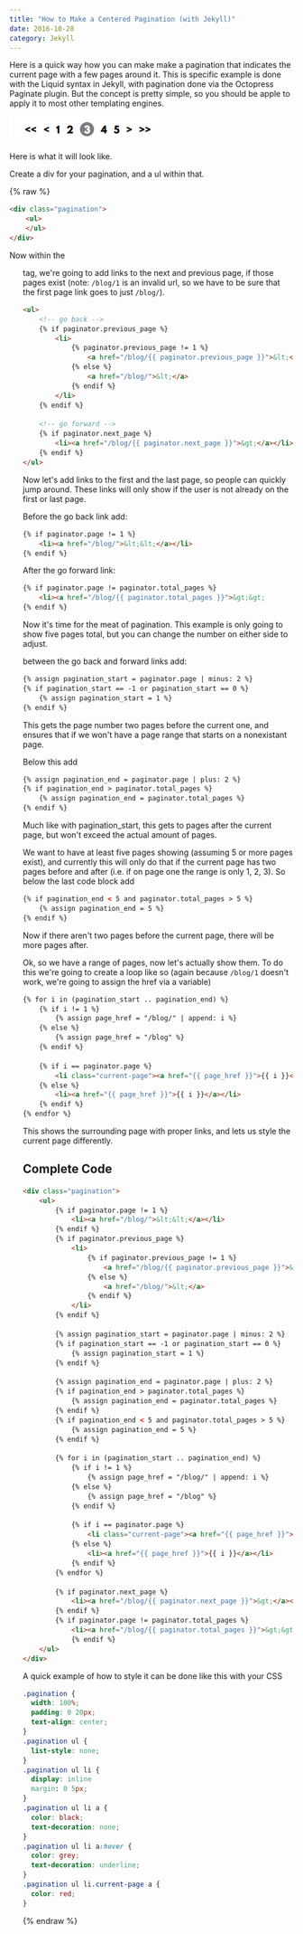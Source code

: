```yaml
---
title: "How to Make a Centered Pagination (with Jekyll)"
date: 2016-10-28
category: Jekyll
---
```


Here is a quick way how you can make make a pagination that indicates the current page with a few pages around it. This is specific example is done with the Liquid syntax in Jekyll, with pagination done via the Octopress Paginate plugin. But the concept is pretty simple, so you should be apple to apply it to most other templating engines.

![Pagination example](./pagination-example.png)

Here is what it will look like.

Create a div for your pagination, and a ul within that.

{% raw %}

```html
<div class="pagination">
	<ul>
	</ul>
</div>
```

Now within the <ul> tag, we're going to add links to the next and previous page, if those pages exist (note: `/blog/1` is an invalid url, so we have to be sure that the first page link goes to just `/blog/`).

```html
<ul>
	<!-- go back -->
	{% if paginator.previous_page %}
		<li>
			{% paginator.previous_page != 1 %}
				<a href="/blog/{{ paginator.previous_page }}">&lt;</a>
			{% else %}
				<a href="/blog/">&lt;</a>
			{% endif %}
		</li>
	{% endif %}
	
	<!-- go forward -->
	{% if paginator.next_page %}
		<li><a href="/blog/{{ paginator.next_page }}">&gt;</a></li>
	{% endif %}
</ul>
```

Now let's add links to the first and the last page, so people can quickly jump around. These links will only show if the user is not already on the first or last page.

Before the go back link add:

```html
{% if paginator.page != 1 %}
	<li><a href="/blog/">&lt;&lt;</a></li>
{% endif %}
```

After the go forward link:

```html
{% if paginator.page != paginator.total_pages %}
	<li><a href="/blog/{{ paginator.total_pages }}">&gt;&gt;
{% endif %}
```

Now it's time for the meat of pagination. This example is only going to show five pages total, but you can change the number on either side to adjust.

between the go back and forward links add:

```html
{% assign pagination_start = paginator.page | minus: 2 %}
{% if pagination_start == -1 or pagination_start == 0 %}
	{% assign pagination_start = 1 %}
{% endif %}
```

This gets the page number two pages before the current one, and ensures that if we won't have a page range that starts on a nonexistant page.

Below this add

```html
{% assign pagination_end = paginator.page | plus: 2 %}
{% if pagination_end > paginator.total_pages %}
	{% assign pagination_end = paginator.total_pages %}
{% endif %}
```

Much like with pagination_start, this gets to pages after the current page, but won't exceed the actual amount of pages.

We want to have at least five pages showing (assuming 5 or more pages exist), and currently this will only do that if the current page has two pages before and after (i.e. if on page one the range is only 1, 2, 3). So below the last code block add

```html
{% if pagination_end < 5 and paginator.total_pages > 5 %}
	{% assign pagination_end = 5 %}
{% endif %}
```

Now if there aren't two pages before the current page, there will be more pages after.

Ok, so we have a range of pages, now let's actually show them. To do this we're going to create a loop like so (again because `/blog/1` doesn't work, we're going to assign the href via a variable)

```html
{% for i in (pagination_start .. pagination_end) %}
	{% if i != 1 %}
		{% assign page_href = "/blog/" | append: i %}
	{% else %}
		{% assign page_href = "/blog" %}
	{% endif %}
	
	{% if i == paginator.page %}
		<li class="current-page"><a href="{{ page_href }}">{{ i }}</a></li>
	{% else %}
		<li><a href="{{ page_href }}">{{ i }}</a></li>
	{% endif %}
{% endfor %}
```

This shows the surrounding page with proper links, and lets us style the current page differently.

## Complete Code

```html
<div class="pagination">
	<ul>
		{% if paginator.page != 1 %}
			<li><a href="/blog/">&lt;&lt;</a></li>
		{% endif %}
		{% if paginator.previous_page %}
			<li>
				{% if paginator.previous_page != 1 %}
					<a href="/blog/{{ paginator.previous_page }}">&lt;</a></li>
				{% else %}
					<a href="/blog/">&lt;</a>
				{% endif %}
			</li>
		{% endif %}

		{% assign pagination_start = paginator.page | minus: 2 %}
		{% if pagination_start == -1 or pagination_start == 0 %}
			{% assign pagination_start = 1 %}
		{% endif %}

		{% assign pagination_end = paginator.page | plus: 2 %}
		{% if pagination_end > paginator.total_pages %}
			{% assign pagination_end = paginator.total_pages %}
		{% endif %}
		{% if pagination_end < 5 and paginator.total_pages > 5 %}
			{% assign pagination_end = 5 %}
		{% endif %}

		{% for i in (pagination_start .. pagination_end) %}
			{% if i != 1 %}
				{% assign page_href = "/blog/" | append: i %}
			{% else %}
				{% assign page_href = "/blog" %}
			{% endif %}

			{% if i == paginator.page %}
				<li class="current-page"><a href="{{ page_href }}">{{ i }}</a></li>
			{% else %}
				<li><a href="{{ page_href }}">{{ i }}</a></li>
			{% endif %}
		{% endfor %}

		{% if paginator.next_page %}
			<li><a href="/blog/{{ paginator.next_page }}">&gt;</a></li>
		{% endif %}
		{% if paginator.page != paginator.total_pages %}
			<li><a href="/blog/{{ paginator.total_pages }}">&gt;&gt;</a></li>
			{% endif %}
	</ul>
</div>
```

A quick example of how to style it can be done like this with your CSS

```css
.pagination {
  width: 100%;
  padding: 0 20px;
  text-align: center;
}
.pagination ul {
  list-style: none;
}
.pagination ul li {
  display: inline
  margin: 0 5px;
}
.pagination ul li a {
  color: black;
  text-decoration: none;
}
.pagination ul li a:hover {
  color: grey;
  text-decoration: underline;
}
.pagination ul li.current-page a {
  color: red;
}
```
{% endraw %}
